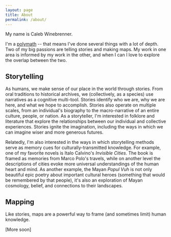 ```yaml
---
layout: page
title: About
permalink: /about/
---
```


My name is Caleb Winebrenner.

I'm a [polymath](https://en.wikipedia.org/wiki/Polymath) -- that means I've done several things with a lot of depth. Two of my big passions are telling stories and making maps. My work in one area is informed by my work in the other, and when I can I love to explore the overlap between the two.

## Storytelling

As humans, we make sense of our place in the world through stories. From oral traditions to historical archives, we (collectively, as a species) use narratives as a cognitive multi-tool. Stories identify who we are, why we are here, and what we hope to accomplish. Stories also operate on multiple scales, from an individual's biography to the macro-narrative of an entire culture, people, or nation. As a storyteller, I'm interested in folklore and literature that explore the relationships between our individual and collective experiences. Stories ignite the imagination, including the ways in which we can imagine wiser and more generous futures.

Relatedly, I'm also interested in the ways in which storytelling methods serve as memory cues for culturally-transmitted knowledge. For example, one of my favorite novels is Italo Calvino's _Invisible Cities_. The book is framed as memories from Marco Polo's travels, while on another level the descriptions of cities evoke more universal understandings of the human heart and mind. As another example, the Mayan _Popul Vuh_ is not only beautiful epic poetry about important cultural heroes (something that would be remembered by that people), it's also an exploration of Mayan cosmology, belief, and connections to their landscapes.

## Mapping

Like stories, maps are a powerful way to frame (and sometimes limit) human knowledge.

[More soon]

